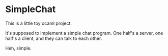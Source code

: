 # SimpleChat

This is a little toy ocaml project.

It's supposed to implement a simple chat program. One half's a server, one half's a client, and they can talk to each other.

Heh, simple.
